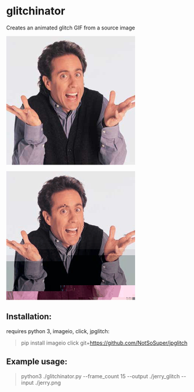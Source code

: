 # glitchinator

Creates an animated glitch GIF from a source image

![example input](https://raw.githubusercontent.com/Spyduck/glitchinator/master/jerry.png)

![example output](https://raw.githubusercontent.com/Spyduck/glitchinator/master/glitchinator_1494194256.2830412.gif)

## Installation:

requires python 3, imageio, click, jpglitch:

> pip install imageio click git+https://github.com/NotSoSuper/jpglitch

## Example usage:
> python3 ./glitchinator.py --frame_count 15 --output ./jerry_glitch --input ./jerry.png
